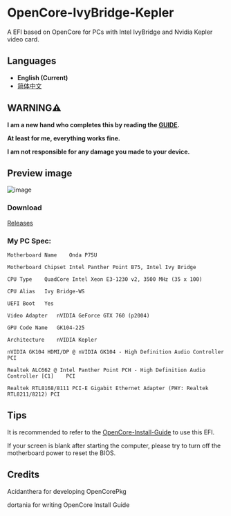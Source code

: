 # OpenCore-IvyBridge-Kepler
A EFI based on OpenCore for PCs with Intel IvyBridge and Nvidia Kepler video card.

## Languages

- **English (Current)**
- [简体中文](https://github.com/hunanhjx/OpenCore-IvyBridge-Kepler/blob/master/README.md)

## **WARNING⚠️**

**I am a new hand who completes this by reading the [GUIDE](https://dortania.github.io/OpenCore-Install-Guide/).**

**At least for me, everything works fine.**

**I am not responsible for any damage you made to your device.**

## Preview image

![image](https://github.com/hunanhjx/OpenCore-IvyBridge-Kepler/raw/master/PreviewImages/1.png)

### Download

[Releases](https://github.com/hunanhjx/OpenCore-IvyBridge-Kepler/releases/latest)

### My PC Spec:

    Motherboard Name	Onda P75U
    
    Motherboard Chipset	Intel Panther Point B75, Intel Ivy Bridge
    
    CPU Type	QuadCore Intel Xeon E3-1230 v2, 3500 MHz (35 x 100)
    
    CPU Alias	Ivy Bridge-WS
    
    UEFI Boot	Yes
    
    Video Adapter	nVIDIA GeForce GTX 760 (p2004)
    
    GPU Code Name	GK104-225
    
    Architecture	nVIDIA Kepler
    
    nVIDIA GK104 HDMI/DP @ nVIDIA GK104 - High Definition Audio Controller	PCI
    
    Realtek ALC662 @ Intel Panther Point PCH - High Definition Audio Controller [C1]	PCI
    
    Realtek RTL8168/8111 PCI-E Gigabit Ethernet Adapter (PHY: Realtek RTL8211/8212)	PCI
    

## Tips

It is recommended to refer to the [OpenCore-Install-Guide](https://dortania.github.io/OpenCore-Install-Guide/) to use this EFI.

If your screen is blank after starting the computer, please try to turn off the motherboard power to reset the BIOS.

## Credits

Acidanthera for developing OpenCorePkg

dortania for writing OpenCore Install Guide

